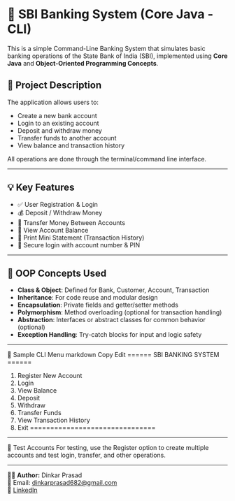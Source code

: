 # 🏦 SBI Banking System (Core Java - CLI)

This is a simple Command-Line Banking System that simulates basic banking operations of the State Bank of India (SBI), implemented using **Core Java** and **Object-Oriented Programming Concepts**.

## 📌 Project Description 

The application allows users to:
- Create a new bank account
- Login to an existing account
- Deposit and withdraw money
- Transfer funds to another account
- View balance and transaction history

All operations are done through the terminal/command line interface.

---

## 💡 Key Features

- ✅ User Registration & Login
- 💰 Deposit / Withdraw Money
- 🔄 Transfer Money Between Accounts
- 📄 View Account Balance
- 🧾 Print Mini Statement (Transaction History)
- 🔐 Secure login with account number & PIN

---

## 🧠 OOP Concepts Used

- **Class & Object**: Defined for Bank, Customer, Account, Transaction
- **Inheritance**: For code reuse and modular design
- **Encapsulation**: Private fields and getter/setter methods
- **Polymorphism**: Method overloading (optional for transaction handling)
- **Abstraction**: Interfaces or abstract classes for common behavior (optional)
- **Exception Handling**: Try-catch blocks for input and logic safety

---

📘 Sample CLI Menu
markdown
Copy
Edit
====== SBI BANKING SYSTEM ======
1. Register New Account
2. Login
3. View Balance
4. Deposit
5. Withdraw
6. Transfer Funds
7. View Transaction History
8. Exit
=============================== 
---
🧪 Test Accounts
For testing, use the Register option to create multiple accounts and test login, transfer, and other operations.

---
 
👨‍💻 **Author:** Dinkar Prasad  
📧 Email: dinkarprasad682@gmail.com  
🔗 [LinkedIn](https://linkedin.com/in/dinkarprasad682)

